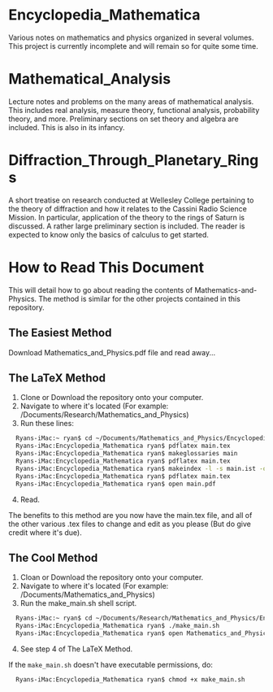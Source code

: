 # Encyclopedia_Mathematica
Various notes on mathematics and physics organized in several volumes. This project is
currently incomplete and will remain so for quite some time.

# Mathematical_Analysis
Lecture notes and problems on the many areas of mathematical analysis. This includes
real analysis, measure theory, functional analysis, probability theory, and more.
Preliminary sections on set theory and algebra are included. This is also in its infancy.

# Diffraction_Through_Planetary_Rings
A short treatise on research conducted at Wellesley College pertaining to the theory of
diffraction and how it relates to the Cassini Radio Science Mission. In particular, application
of the theory to the rings of Saturn is discussed. A rather large preliminary section is included.
The reader is expected to know only the basics of calculus to get started.

# How to Read This Document
This will detail how to go about reading the contents of Mathematics-and-Physics. The
method is similar for the other projects contained in this repository.
## The Easiest Method
Download Mathematics_and_Physics.pdf file and read away...

## The LaTeX Method
  1. Clone or Download the repository onto your computer.
  2. Navigate to where it's located (For example: /Documents/Research/Mathematics_and_Physics)
  3. Run these lines:
```Bash
  Ryans-iMac:~ ryan$ cd ~/Documents/Mathematics_and_Physics/Encyclopedia_Mathematica/
  Ryans-iMac:Encyclopedia_Mathematica ryan$ pdflatex main.tex
  Ryans-iMac:Encyclopedia_Mathematica ryan$ makeglossaries main
  Ryans-iMac:Encyclopedia_Mathematica ryan$ pdflatex main.tex
  Ryans-iMac:Encyclopedia_Mathematica ryan$ makeindex -l -s main.ist -o main.gls main.glo
  Ryans-iMac:Encyclopedia_Mathematica ryan$ pdflatex main.tex
  Ryans-iMac:Encyclopedia_Mathematica ryan$ open main.pdf
```
  4. Read.

The benefits to this method are you now have the main.tex file, and all of the other various
.tex files to change and edit as you please (But do give credit where it's due).

## The Cool Method
  1. Cloan or Download the repository onto your computer.
  2. Navigate to where it's located (For example: /Documents/Mathematics_and_Physics)
  3. Run the make_main.sh shell script.
```Bash
  Ryans-iMac:~ ryan$ cd ~/Documents/Research/Mathematics_and_Physics/Encyclopedia_Mathematica/
  Ryans-iMac:Encyclopedia_Mathematica ryan$ ./make_main.sh
  Ryans-iMac:Encyclopedia_Mathematica ryan$ open Mathematics_and_Physics.pdf
```
  4. See step 4 of The LaTeX Method.

If the `make_main.sh` doesn't have executable permissions, do:
```Bash
  Ryans-iMac:Encyclopedia_Mathematica ryan$ chmod +x make_main.sh
```
